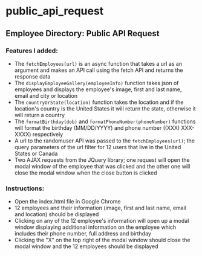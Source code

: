 # public_api_request
## Employee Directory: Public API Request

### Features I added:
* The `fetchEmployees(url)` is an async function that takes a url as an argument and makes an API call using the fetch API and returns the response data
* The `displayEmployeeGallery(employeeInfo)` function takes json of employees and displays the employee's image, first and last name, email and city or location
* The `countryOrState(location)` function takes the location and if the location's country is the United States it will return the state, otherwise it will return a country
* The `formatBirthday(dob)` and `formatPhoneNumber(phoneNumber)` functions will format the birthday (MM/DD/YYYY) and phone number ((XXX) XXX-XXXX) respectively
* A url to the randomuser API was passed to the `fetchEmployees(url)`; the query parameters of the url filter for 12 users that live in the United States or Canada
* Two AJAX requests from the JQuery library; one request will open the modal window of the employee that was clicked and the other one will close the modal window when the close button is clicked


### Instructions:
* Open the index.html file in Google Chrome
* 12 employees and their information (image, first and last name, email and location) should be displayed
* Clicking on any of the 12 employee's information will open up a modal window displaying additional information on the employee which includes their phone number, full address and birthday
* Clicking the "X" on the top right of the modal window should close the modal window and the 12 employees should be displayed